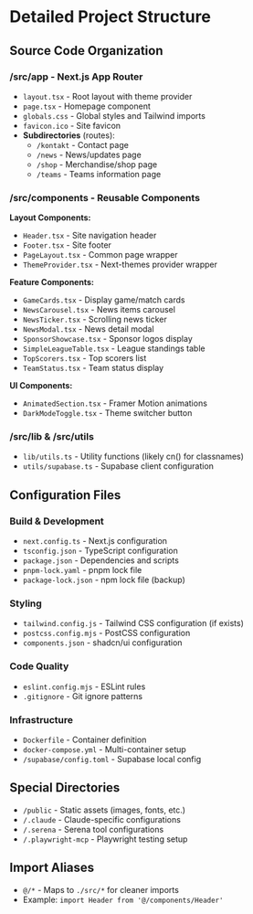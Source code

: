 # Detailed Project Structure

## Source Code Organization

### /src/app - Next.js App Router
- `layout.tsx` - Root layout with theme provider
- `page.tsx` - Homepage component
- `globals.css` - Global styles and Tailwind imports
- `favicon.ico` - Site favicon
- **Subdirectories** (routes):
  - `/kontakt` - Contact page
  - `/news` - News/updates page
  - `/shop` - Merchandise/shop page
  - `/teams` - Teams information page

### /src/components - Reusable Components
**Layout Components:**
- `Header.tsx` - Site navigation header
- `Footer.tsx` - Site footer
- `PageLayout.tsx` - Common page wrapper
- `ThemeProvider.tsx` - Next-themes provider wrapper

**Feature Components:**
- `GameCards.tsx` - Display game/match cards
- `NewsCarousel.tsx` - News items carousel
- `NewsTicker.tsx` - Scrolling news ticker
- `NewsModal.tsx` - News detail modal
- `SponsorShowcase.tsx` - Sponsor logos display
- `SimpleLeagueTable.tsx` - League standings table
- `TopScorers.tsx` - Top scorers list
- `TeamStatus.tsx` - Team status display

**UI Components:**
- `AnimatedSection.tsx` - Framer Motion animations
- `DarkModeToggle.tsx` - Theme switcher button

### /src/lib & /src/utils
- `lib/utils.ts` - Utility functions (likely cn() for classnames)
- `utils/supabase.ts` - Supabase client configuration

## Configuration Files

### Build & Development
- `next.config.ts` - Next.js configuration
- `tsconfig.json` - TypeScript configuration
- `package.json` - Dependencies and scripts
- `pnpm-lock.yaml` - pnpm lock file
- `package-lock.json` - npm lock file (backup)

### Styling
- `tailwind.config.js` - Tailwind CSS configuration (if exists)
- `postcss.config.mjs` - PostCSS configuration
- `components.json` - shadcn/ui configuration

### Code Quality
- `eslint.config.mjs` - ESLint rules
- `.gitignore` - Git ignore patterns

### Infrastructure
- `Dockerfile` - Container definition
- `docker-compose.yml` - Multi-container setup
- `/supabase/config.toml` - Supabase local config

## Special Directories
- `/public` - Static assets (images, fonts, etc.)
- `/.claude` - Claude-specific configurations
- `/.serena` - Serena tool configurations
- `/.playwright-mcp` - Playwright testing setup

## Import Aliases
- `@/*` - Maps to `./src/*` for cleaner imports
- Example: `import Header from '@/components/Header'`